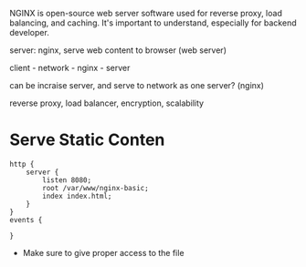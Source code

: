NGINX is open-source web server software used for reverse proxy, load balancing, and caching. It's important to understand, especially for backend developer.

server: nginx, serve web content to browser (web server)

client - network - nginx - server

can be incraise server, and serve to network as one server? (nginx)

reverse proxy, load balancer, encryption, scalability

# Serve Static Conten
```
http {
	server {
		listen 8080;
		root /var/www/nginx-basic;
		index index.html;
	}
}
events {

}
```
- Make sure to give proper access to the file